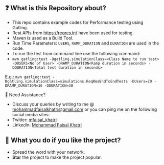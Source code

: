 ## :question: What is this Repository about?

- This repo contains example codes for Performance testing using Gatling.
- Rest APIs from https://reqres.in/ have been used for testing.
- Maven is used as a Build Tool.
- Run Time Parameters: `USERS`, `RAMP_DURATION` and `DURATION` are used in the code.
- To run the test from command line use the following command:
- `mvn gatling:test -Dgatling.simulationClass=<Class Name to run test> -DUSERS<No of User> -DRAMP_DURATION<Ramp duration in seconds> -DDURATION<Total test duration in seconds>`

E.g.: `mvn gatling:test -Dgatling.simulationClass=simulations.ReqResEndToEndTests -DUsers=20 -DRAMP_DURATION=10 -DDURATION=30`

🧬 Need Assistance?

- Discuss your queries by writing to me @ [mohammadfaisalkhatri@gmail.com][mail] or you can ping me on the following social media sites:
- Twitter: [mfaisal_khatri][twitter] 
- LinkedIn: [Mohammad Faisal Khatri][linkedin]


## :star2: What you do if you like the project?

- Spread the word with your network.
- **Star** the project to make the project popular.


[mail]: mohammadfaisalkhatri@gmail.com
[linkedin]: https://www.linkedin.com/in/faisalkhatri/
[twitter]: https://twitter.com/mfaisal_khatri
